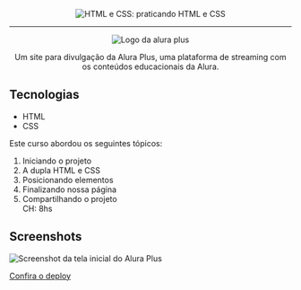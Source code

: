 
<p align="center"> <img src="https://imgur.com/BASzVop.png" alt="HTML e CSS: praticando HTML e CSS"> </p>

<hr>

<p align="center"> <img src="https://github.com/MonicaHillman/aluraplus/blob/aula04/img/Logo.png?raw=true" alt="Logo da alura plus"> </p>
<p align="center">Um site para divulgação da Alura Plus, uma plataforma de streaming com os conteúdos educacionais da Alura.</p>

## Tecnologias
* HTML
* CSS

Este curso abordou os seguintes tópicos:  
1. Iniciando o projeto  
2. A dupla HTML e CSS  
3. Posicionando elementos  
4. Finalizando nossa página  
5. Compartilhando o projeto  
CH: 8hs  

## Screenshots
![Screenshot da tela inicial do Alura Plus](https://imgur.com/nKUf7MK.png)


[Confira o deploy](https://patyfil.github.io/aluraplus/)
